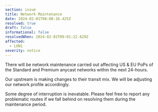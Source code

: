 ```yaml
---
section: issue
title: Network Maintenance
date: 2024-02-01T08:08:16.425Z
resolved: true
draft: false
informational: false
resolvedWhen: 2024-02-02T09:01:22.629Z
affected:
  - LON1
severity: notice
---
```

There will be network maintenance carried out affecting US & EU PoPs of the Standard and Premium anycast networks within the next 24-hours.

O﻿ur upstream is making changes to their transit mix. We will be adjusting our network profile accordingly.

S﻿ome degree of interruption is inevatable. Please feel free to report any problematic routes if we fall behind on resolving them during the maintenance period.